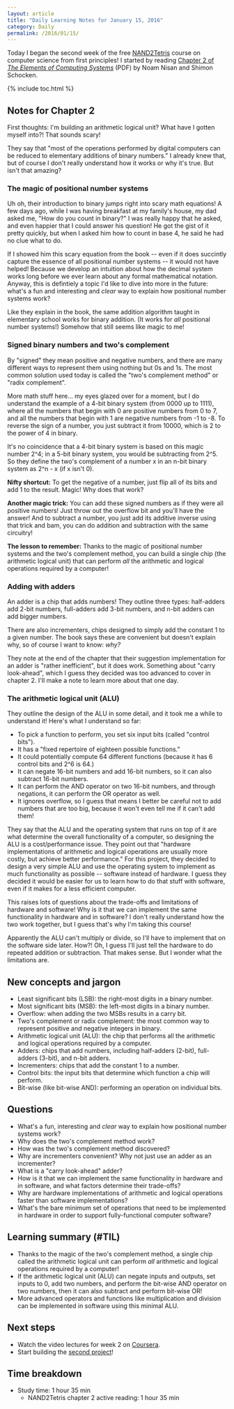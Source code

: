 ```yaml
---
layout: article
title: "Daily Learning Notes for January 15, 2016"
category: Daily
permalink: /2016/01/15/
---
```


Today I began the second week of the free [NAND2Tetris](http://nand2tetris.org/) course on computer science from first principles! I started by reading [Chapter 2 of *The Elements of Computing Systems*](http://nand2tetris.org/chapters/chapter%2001.pdf) (PDF) by Noam Nisan and Shimon Schocken.

{% include toc.html %}

## Notes for Chapter 2

First thoughts: I'm building an arithmetic logical unit? What have I gotten myself into?! That sounds scary! 

They say that "most of the operations performed by digital computers can be reduced to elementary additions of binary numbers." I already knew that, but of course I don't really understand how it works or why it's true. But isn't that amazing?

### The magic of positional number systems

Uh oh, their introduction to binary jumps right into scary math equations! A few days ago, while I was having breakfast at my family's house, my dad asked me, "How do you count in binary?" I was really happy that he asked, and even happier that I could answer his question! He got the gist of it pretty quickly, but when I asked him how to count in base 4, he said he had no clue what to do.

If I showed him this scary equation from the book -- even if it does succintly capture the essence of all positional number systems -- it would not have helped! Because we develop an intuition about how the decimal system works long before we ever learn about any formal mathematical notation. Anyway, this is defintiely a topic I'd like to dive into more in the future: what's a fun and interesting and *clear* way to explain how positional number systems work?

Like they explain in the book, the same addition algorithm taught in elementary school works for binary addition. (It works for *all* positional number systems!) Somehow that still seems like magic to me!

### Signed binary numbers and two's complement

By "signed" they mean positive and negative numbers, and there are many different ways to represent them using nothing but 0s and 1s. The most common solution used today is called the "two's complement method" or "radix complement".

More math stuff here... my eyes glazed over for a moment, but I do understand the example of a 4-bit binary system (from 0000 up to 1111), where all the numbers that begin with 0 are positive numbers from 0 to 7, and all the numbers that begin with 1 are negative numbers from -1 to -8. To reverse the sign of a number, you just subtract it from 10000, which is 2 to the power of 4 in binary.

It's no coincidence that a 4-bit binary system is based on this magic number 2^4; in a 5-bit binary system, you would be subtracting from 2^5. So they define the two's complement of a number x in an n-bit binary system as 2^n - x (if x isn't 0).

**Nifty shortcut:** To get the negative of a number, just flip all of its bits and add 1 to the result. Magic! Why does that work?

**Another magic trick:** You can add these signed numbers as if they were all positive numbers! Just throw out the overflow bit and you'll have the answer! And to subtract a number, you just add its additive inverse using that trick and bam, you can do addition and subtraction with the same circuitry!

**The lesson to remember:** Thanks to the magic of positional number systems and the two's complement method, you can build a single chip (the arithmetic logical unit) that can perform *all* the arithmetic and logical operations required by a computer!

### Adding with adders

An adder is a chip that adds numbers! They outline three types: half-adders add 2-bit numbers, full-adders add 3-bit numbers, and n-bit adders can add bigger numbers. 

There are also incrementers, chips designed to simply add the constant 1 to a given number. The book says these are convenient but doesn't explain why, so of course I want to know: *why?*

They note at the end of the chapter that their suggestion implementation for an adder is "rather inefficient", but it does work. Something about "carry look-ahead", which I guess they decided was too advanced to cover in chapter 2. I'll make a note to learn more about that one day.

### The arithmetic logical unit (ALU)

They outline the design of the ALU in some detail, and it took me a while to understand it! Here's what I understand so far:

- To pick a function to perform, you set six input bits (called "control bits").
- It has a "fixed repertoire of eighteen possible functions." 
- It could potentially compute 64 different functions (because it has 6 control bits and 2^6 is 64.)
- It can negate 16-bit numbers and add 16-bit numbers, so it can also subtract 16-bit numbers.
- It can perform the AND operator on two 16-bit numbers, and through negations, it can perform the OR operator as well.
- It ignores overflow, so I guess that means I better be careful not to add numbers that are too big, because it won't even tell me if it can't add them!

They say that the ALU and the operating system that runs on top of it are what determine the overall functionality of a computer, so designing the ALU is a cost/performance issue. They point out that "hardware implementations of arithmetic and logical operations are usually more costly, but achieve better performance." For this project, they decided to design a very simple ALU and use the operating system to implement as much functionality as possible -- software instead of hardware. I guess they decided it would be easier for us to learn how to do that stuff with software, even if it makes for a less efficient computer.

This raises lots of questions about the trade-offs and limitations of hardware and software! Why is it that we can implement the same functionality in hardware and in software? I don't really understand how the two work together, but I guess that's why I'm taking this course!

Apparently the ALU can't multiply or divide, so I'll have to implement that on the software side later. How?! Oh, I guess I'll just tell the hardware to do repeated addition or subtraction. That makes sense. But I wonder what the limitations are.

## New concepts and jargon

- Least significant bits (LSB): the right-most digits in a binary number.
- Most significant bits (MSB): the left-most digits in a binary number.
- Overflow: when adding the two MSBs results in a carry bit.
- Two's complement or radix complement: the most common way to represent positive and negative integers in binary.
- Arithmetic logical unit (ALU): the chip that performs all the arithmetic and logical operations required by a computer.
- Adders: chips that add numbers, including half-adders (2-bit), full-adders (3-bit), and n-bit adders.
- Incrementers: chips that add the constant 1 to a number.
- Control bits: the input bits that determine which function a chip will perform.
- Bit-wise (like bit-wise AND): performing an operation on individual bits.

## Questions

- What's a fun, interesting and *clear* way to explain how positional number systems work?
- Why does the two's complement method work?
- How was the two's complement method discovered?
- Why are incrementers convenient? Why not just use an adder as an incrementer?
- What is a "carry look-ahead" adder?
- How is it that we can implement the same functionality in hardware and in software, and what factors determine their trade-offs?
- Why are hardware implementations of arithmetic and logical operations faster than software implementations?
- What's the bare minimum set of operations that need to be implemented in hardware in order to support fully-functional computer software?

## Learning summary (#TIL)

- Thanks to the magic of the two's complement method, a single chip called the arithmetic logical unit can perform *all* arithmetic and logical operations required by a computer!
- If the arithmetic logical unit (ALU) can negate inputs and outputs, set inputs to 0, add two numbers, and perform the bit-wise AND operator on two numbers, then it can also subtract and perform bit-wise OR!
- More advanced operators and functions like multiplication and division can be implemented in software using this minimal ALU.

## Next steps

- Watch the video lectures for week 2 on [Coursera](https://class.coursera.org/nand2tetris1-001).
- Start building the [second project](http://nand2tetris.org/02.php)!

## Time breakdown

- Study time: 1 hour 35 min
  - NAND2Tetris chapter 2 active reading: 1 hour 35 min